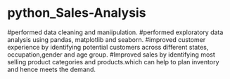# python_Sales-Analysis

#performed data cleaning and maniipulation.
#performed exploratory data analysis using pandas, matplotlib and seaborn.
#improved customer experience by identifying potential customers across different states,
occupation,gender and age group.
#Improved sales by identifying most selling product categories and products.which can help to plan inventory and hence meets the demand.
